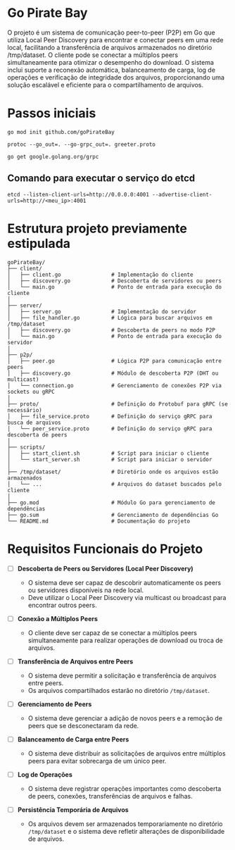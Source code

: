 # Go Pirate Bay

O projeto é um sistema de comunicação peer-to-peer (P2P) em Go que utiliza Local Peer Discovery para encontrar e conectar peers em uma rede local, facilitando a transferência de arquivos armazenados no diretório /tmp/dataset. O cliente pode se conectar a múltiplos peers simultaneamente para otimizar o desempenho do download. O sistema inclui suporte a reconexão automática, balanceamento de carga, log de operações e verificação de integridade dos arquivos, proporcionando uma solução escalável e eficiente para o compartilhamento de arquivos.

# Passos iniciais
```
go mod init github.com/goPirateBay
```

```
protoc --go_out=. --go-grpc_out=. greeter.proto
```

```
go get google.golang.org/grpc
```
## Comando para executar o serviço do etcd
```
etcd --listen-client-urls=http://0.0.0.0:4001 --advertise-client-urls=http://<meu_ip>:4001
```

# Estrutura projeto previamente estipulada
```
goPirateBay/
├── client/
│   ├── client.go                # Implementação do cliente
│   ├── discovery.go             # Descoberta de servidores ou peers
│   └── main.go                  # Ponto de entrada para execução do cliente
│
├── server/
│   ├── server.go                # Implementação do servidor
│   ├── file_handler.go          # Lógica para buscar arquivos em /tmp/dataset
│   ├── discovery.go             # Descoberta de peers no modo P2P
│   └── main.go                  # Ponto de entrada para execução do servidor
│
├── p2p/
│   ├── peer.go                  # Lógica P2P para comunicação entre peers
│   ├── discovery.go             # Módulo de descoberta P2P (DHT ou multicast)
│   └── connection.go            # Gerenciamento de conexões P2P via sockets ou gRPC
│
├── proto/                       # Definição do Protobuf para gRPC (se necessário)
│   ├── file_service.proto       # Definição do serviço gRPC para busca de arquivos
│   └── peer_service.proto       # Definição do serviço gRPC para descoberta de peers
│
├── scripts/
│   ├── start_client.sh          # Script para iniciar o cliente
│   └── start_server.sh          # Script para iniciar o servidor
│
├── /tmp/dataset/                # Diretório onde os arquivos estão armazenados
│   └── ...                      # Arquivos do dataset buscados pelo cliente
│
├── go.mod                       # Módulo Go para gerenciamento de dependências
├── go.sum                       # Gerenciamento de dependências Go
└── README.md                    # Documentação do projeto
```

# Requisitos Funcionais do Projeto

- [ ] **Descoberta de Peers ou Servidores (Local Peer Discovery)**
  - O sistema deve ser capaz de descobrir automaticamente os peers ou servidores disponíveis na rede local.
  - Deve utilizar o Local Peer Discovery via multicast ou broadcast para encontrar outros peers.

- [ ] **Conexão a Múltiplos Peers**
  - O cliente deve ser capaz de se conectar a múltiplos peers simultaneamente para realizar operações de download ou troca de arquivos.

- [ ] **Transferência de Arquivos entre Peers**
  - O sistema deve permitir a solicitação e transferência de arquivos entre peers.
  - Os arquivos compartilhados estarão no diretório `/tmp/dataset`.

- [ ] **Gerenciamento de Peers**
  - O sistema deve gerenciar a adição de novos peers e a remoção de peers que se desconectaram da rede.

- [ ] **Balanceamento de Carga entre Peers**
  - O sistema deve distribuir as solicitações de arquivos entre múltiplos peers para evitar sobrecarga de um único peer.

- [ ] **Log de Operações**
  - O sistema deve registrar operações importantes como descoberta de peers, conexões, transferências de arquivos e falhas.

- [ ] **Persistência Temporária de Arquivos**
  - Os arquivos devem ser armazenados temporariamente no diretório `/tmp/dataset` e o sistema deve refletir alterações de disponibilidade de arquivos.
